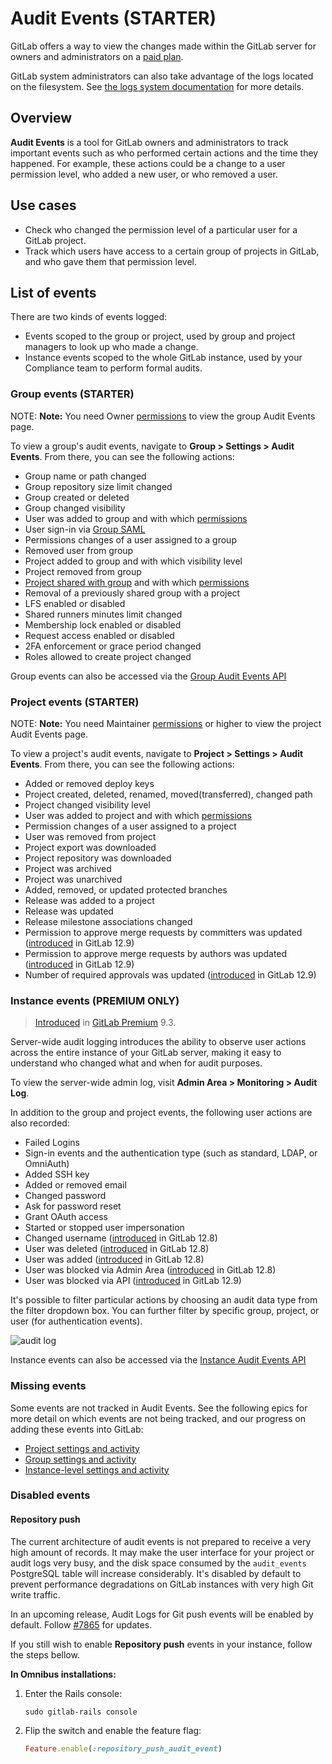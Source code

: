# Audit Events **(STARTER)**

GitLab offers a way to view the changes made within the GitLab server for owners and administrators on a [paid plan][ee].

GitLab system administrators can also take advantage of the logs located on the
filesystem. See [the logs system documentation](logs.md) for more details.

## Overview

**Audit Events** is a tool for GitLab owners and administrators
to track important events such as who performed certain actions and the
time they happened. For example, these actions could be a change to a user
permission level, who added a new user, or who removed a user.

## Use cases

- Check who changed the permission level of a particular
  user for a GitLab project.
- Track which users have access to a certain group of projects
  in GitLab, and who gave them that permission level.

## List of events

There are two kinds of events logged:

- Events scoped to the group or project, used by group and project managers
  to look up who made a change.
- Instance events scoped to the whole GitLab instance, used by your Compliance team to
  perform formal audits.

### Group events **(STARTER)**

NOTE: **Note:**
You need Owner [permissions] to view the group Audit Events page.

To view a group's audit events, navigate to **Group > Settings > Audit Events**.
From there, you can see the following actions:

- Group name or path changed
- Group repository size limit changed
- Group created or deleted
- Group changed visibility
- User was added to group and with which [permissions]
- User sign-in via [Group SAML](../user/group/saml_sso/index.md)
- Permissions changes of a user assigned to a group
- Removed user from group
- Project added to group and with which visibility level
- Project removed from group
- [Project shared with group](../user/project/members/share_project_with_groups.md)
  and with which [permissions]
- Removal of a previously shared group with a project
- LFS enabled or disabled
- Shared runners minutes limit changed
- Membership lock enabled or disabled
- Request access enabled or disabled
- 2FA enforcement or grace period changed
- Roles allowed to create project changed

Group events can also be accessed via the [Group Audit Events API](../api/audit_events.md#group-audit-events-starter)

### Project events **(STARTER)**

NOTE: **Note:**
You need Maintainer [permissions] or higher to view the project Audit Events page.

To view a project's audit events, navigate to **Project > Settings > Audit Events**.
From there, you can see the following actions:

- Added or removed deploy keys
- Project created, deleted, renamed, moved(transferred), changed path
- Project changed visibility level
- User was added to project and with which [permissions]
- Permission changes of a user assigned to a project
- User was removed from project
- Project export was downloaded
- Project repository was downloaded
- Project was archived
- Project was unarchived
- Added, removed, or updated protected branches
- Release was added to a project
- Release was updated
- Release milestone associations changed
- Permission to approve merge requests by committers was updated ([introduced](https://gitlab.com/gitlab-org/gitlab/issues/7531) in GitLab 12.9)
- Permission to approve merge requests by authors was updated ([introduced](https://gitlab.com/gitlab-org/gitlab/issues/7531) in GitLab 12.9)
- Number of required approvals was updated ([introduced](https://gitlab.com/gitlab-org/gitlab/issues/7531) in GitLab 12.9)

### Instance events **(PREMIUM ONLY)**

> [Introduced][ee-2336] in [GitLab Premium][ee] 9.3.

Server-wide audit logging introduces the ability to observe user actions across
the entire instance of your GitLab server, making it easy to understand who
changed what and when for audit purposes.

To view the server-wide admin log, visit **Admin Area > Monitoring > Audit Log**.

In addition to the group and project events, the following user actions are also
recorded:

- Failed Logins
- Sign-in events and the authentication type (such as standard, LDAP, or OmniAuth)
- Added SSH key
- Added or removed email
- Changed password
- Ask for password reset
- Grant OAuth access
- Started or stopped user impersonation
- Changed username ([introduced](https://gitlab.com/gitlab-org/gitlab/issues/7797) in GitLab 12.8)
- User was deleted ([introduced](https://gitlab.com/gitlab-org/gitlab/issues/251) in GitLab 12.8)
- User was added ([introduced](https://gitlab.com/gitlab-org/gitlab/issues/251) in GitLab 12.8)
- User was blocked via Admin Area ([introduced](https://gitlab.com/gitlab-org/gitlab/issues/251) in GitLab 12.8)
- User was blocked via API ([introduced](https://gitlab.com/gitlab-org/gitlab/-/merge_requests/25872) in GitLab 12.9)

It's possible to filter particular actions by choosing an audit data type from
the filter dropdown box. You can further filter by specific group, project, or user
(for authentication events).

![audit log](img/audit_log.png)

Instance events can also be accessed via the [Instance Audit Events API](../api/audit_events.md#instance-audit-events-premium-only)

### Missing events

Some events are not tracked in Audit Events. See the following
epics for more detail on which events are not being tracked, and our progress
on adding these events into GitLab:

- [Project settings and activity](https://gitlab.com/groups/gitlab-org/-/epics/474)
- [Group settings and activity](https://gitlab.com/groups/gitlab-org/-/epics/475)
- [Instance-level settings and activity](https://gitlab.com/groups/gitlab-org/-/epics/476)

### Disabled events

#### Repository push

The current architecture of audit events is not prepared to receive a very high amount of records.
It may make the user interface for your project or audit logs very busy, and the disk space consumed by the
`audit_events` PostgreSQL table will increase considerably. It's disabled by default
to prevent performance degradations on GitLab instances with very high Git write traffic.

In an upcoming release, Audit Logs for Git push events will be enabled
by default. Follow [#7865](https://gitlab.com/gitlab-org/gitlab/issues/7865) for updates.

If you still wish to enable **Repository push** events in your instance, follow
the steps bellow.

**In Omnibus installations:**

1. Enter the Rails console:

   ```shell
   sudo gitlab-rails console
   ```

1. Flip the switch and enable the feature flag:

   ```ruby
   Feature.enable(:repository_push_audit_event)
   ```

[ee-2336]: https://gitlab.com/gitlab-org/gitlab/issues/2336
[ee]: https://about.gitlab.com/pricing/
[permissions]: ../user/permissions.md
